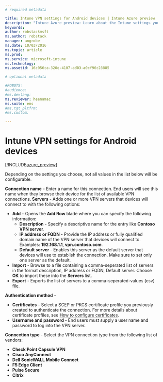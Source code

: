 ```yaml
---
# required metadata

title: Intune VPN settings for Android devices | Intune Azure preview | Microsoft Docs
description: "Intune Azure preview: Learn about the Intune settings you can use to configure VPN connections on Android devices."
keywords:
author: robstackmsft
ms.author: robstack
manager: angrobe
ms.date: 10/03/2016
ms.topic: article
ms.prod:
ms.service: microsoft-intune
ms.technology:
ms.assetid: 16c056ca-320e-4107-ad03-a0cf96c28885

# optional metadata

#ROBOTS:
#audience:
#ms.devlang:
ms.reviewer: heenamac
ms.suite: ems
#ms.tgt_pltfrm:
#ms.custom:

---
```


# Intune VPN settings for Android devices

[!INCLUDE[azure_preview](../includes/azure_preview.md)]

Depending on the settings you choose, not all values in the list below will be configurable.

**Connection name** - Enter a name for this connection. End users will see this name when they browse their device for the list of available VPN connections.
**Servers** - Adds one or more VPN servers that devices will connect to with the following options:
- **Add** - Opens the **Add Row** blade where you can specify the following information:
	- **Description** - Specify a descriptive name for the entry like **Contoso VPN server**.
	- **IP address or FQDN** - Provide the IP address or fully qualified domain name of the VPN server that devices will connect to. Examples: **192.168.1.1**, **vpn.contoso.com**. 
	- **Default server** - Enables this server as the default server that devices will use to establish the connection. Make sure to set only one server as the default.
- **Import** - Browse to a file containing a comma-seperated list of servers in the format description, IP address or FQDN, Default server. Choose **OK** to import these into the **Servers** list.
- **Export** - Exports the list of servers to a comma-seperated-values (csv) file.

**Authentication method** - 
- **Certificates** - Select a SCEP or PKCS certificate profile you previously created to authenticate the connection. For more details about certificate profiles, see [How to configure certificates](how-to-configure-certificates.md).
- **Username and password** - End users must supply a user name and password to log into the VPN server.

**Connection type** - Select the VPN connection type from the following list of vendors:
- **Check Point Capsule VPN**
- **Cisco AnyConnect**
- **Dell SonicWALL Mobile Connect**
- **F5 Edge Client**
- **Pulse Secure**
- **Citrix**
